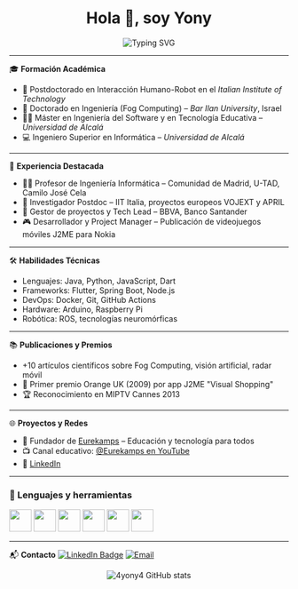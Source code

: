 <h1 align="center">Hola 👋, soy Yony</h1>
<p align="center">
  <img src="https://readme-typing-svg.demolab.com?font=Fira+Code&size=24&pause=1000&center=true&vCenter=true&width=435&lines=Investigador+%7C+Ingeniero+%7C+Docente;Apasionado+por+la+tecnolog%C3%ADa+y+la+educaci%C3%B3n" alt="Typing SVG" />
</p>

---

🎓 **Formación Académica**
- 🧠 Postdoctorado en Interacción Humano-Robot en el *Italian Institute of Technology*
- 🧪 Doctorado en Ingeniería (Fog Computing) – *Bar Ilan University*, Israel
- 🧑‍🏫 Máster en Ingeniería del Software y en Tecnología Educativa – *Universidad de Alcalá*
- 💻 Ingeniero Superior en Informática – *Universidad de Alcalá*

---

💼 **Experiencia Destacada**
- 👨‍🏫 Profesor de Ingeniería Informática – Comunidad de Madrid, U-TAD, Camilo José Cela
- 🤖 Investigador Postdoc – IIT Italia, proyectos europeos VOJEXT y APRIL
- 💼 Gestor de proyectos y Tech Lead – BBVA, Banco Santander
- 🎮 Desarrollador y Project Manager – Publicación de videojuegos móviles J2ME para Nokia

---

🛠 **Habilidades Técnicas**
- Lenguajes: Java, Python, JavaScript, Dart
- Frameworks: Flutter, Spring Boot, Node.js
- DevOps: Docker, Git, GitHub Actions
- Hardware: Arduino, Raspberry Pi
- Robótica: ROS, tecnologías neuromórficas

---

📚 **Publicaciones y Premios**
- +10 artículos científicos sobre Fog Computing, visión artificial, radar móvil
- 📱 Primer premio Orange UK (2009) por app J2ME "Visual Shopping"
- 🏆 Reconocimiento en MIPTV Cannes 2013

---

🌐 **Proyectos y Redes**
- 🌱 Fundador de [Eurekamps](https://eurekamps.com) – Educación y tecnología para todos
- 📺 Canal educativo: [@Eurekamps en YouTube](https://www.youtube.com/@Eurekamps)
- 💼 [LinkedIn](https://www.linkedin.com/in/4yony4/)

---

<h3 align="left">🧰 Lenguajes y herramientas</h3>
<p align="left">
  <img src="https://cdn.jsdelivr.net/gh/devicons/devicon/icons/flutter/flutter-original.svg" width="40"/>
  <img src="https://cdn.jsdelivr.net/gh/devicons/devicon/icons/docker/docker-original.svg" width="40"/>
  <img src="https://cdn.jsdelivr.net/gh/devicons/devicon/icons/git/git-original.svg" width="40"/>
  <img src="https://cdn.jsdelivr.net/gh/devicons/devicon/icons/java/java-original.svg" width="40"/>
  <img src="https://cdn.jsdelivr.net/gh/devicons/devicon/icons/python/python-original.svg" width="40"/>
  <img src="https://cdn.jsdelivr.net/gh/devicons/devicon/icons/linux/linux-original.svg" width="40"/>
</p>

---

📬 **Contacto**
[![LinkedIn Badge](https://img.shields.io/badge/-4yony4-blue?style=flat-square&logo=Linkedin&logoColor=white&link=https://www.linkedin.com/in/4yony4/)](https://www.linkedin.com/in/4yony4/)
[![Email](https://img.shields.io/badge/Email-4yony4@gmail.com-red?style=flat-square&logo=gmail&logoColor=white)](mailto:4yony4@gmail.com)

<p align="center">
  <img src="https://github-readme-stats.vercel.app/api?username=4yony4&show_icons=true&theme=tokyonight" alt="4yony4 GitHub stats"/>
</p>